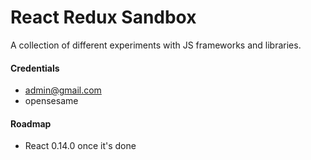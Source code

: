 React Redux Sandbox
=========================

A collection of different experiments with JS frameworks and libraries.

#### Credentials

* admin@gmail.com
* opensesame

#### Roadmap

* React 0.14.0 once it's done
